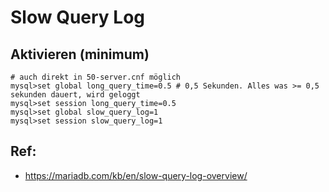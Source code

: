 # Slow Query Log

## Aktivieren (minimum) 

```
# auch direkt in 50-server.cnf möglich 
mysql>set global long_query_time=0.5 # 0,5 Sekunden. Alles was >= 0,5 sekunden dauert, wird geloggt 
mysql>set session long_query_time=0.5
mysql>set global slow_query_log=1 
mysql>set session slow_query_log=1 
```

## Ref: 

 * https://mariadb.com/kb/en/slow-query-log-overview/
